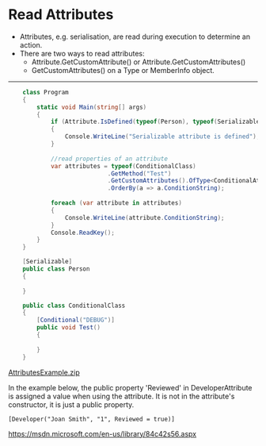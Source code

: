 # Read Attributes

  * Attributes, e.g. serialisation, are read during execution to determine an action.
  * There are two ways to read attributes: 
    * Attribute.GetCustomAttribute() or Attribute.GetCustomAttributes()
    * GetCustomAttributes() on a Type or MemberInfo object.

---

```csharp
    class Program
    {
    	static void Main(string[] args)
    	{
    		if (Attribute.IsDefined(typeof(Person), typeof(SerializableAttribute)))
    		{
    			Console.WriteLine("Serializable attribute is defined");
    		}
    
    		//read properties of an attribute
    		var attributes = typeof(ConditionalClass)
    						.GetMethod("Test")
    						.GetCustomAttributes().OfType<ConditionalAttribute>()
    						.OrderBy(a => a.ConditionString);
    
    		foreach (var attribute in attributes)
    		{
    			Console.WriteLine(attribute.ConditionString);
    		}
    		Console.ReadKey();
    	}
    }

    [Serializable]
    public class Person
    {
    
    }

    public class ConditionalClass
    {
    	[Conditional("DEBUG")]
    	public void Test()
    	{
    
    	}
    }
```
[AttributesExample.zip](../media/AttributesExample.zip)
  
In the example below, the public property 'Reviewed' in DeveloperAttribute is assigned a value when using the attribute. It is not in the attribute's constructor, it is just a public property.

    [Developer("Joan Smith", "1", Reviewed = true)]

<https://msdn.microsoft.com/en-us/library/84c42s56.aspx>



<!--stackedit_data:
eyJoaXN0b3J5IjpbLTE3OTM2MDE1NjgsLTE0MDg4NTI4NDhdfQ
==
-->
